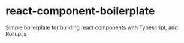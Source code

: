 # react-component-boilerplate
Simple boilerplate for building react components with Typescript, and Rollup.js
